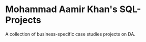 # Mohammad Aamir Khan's SQL-Projects
A collection of business-specific case studies projects on DA.
